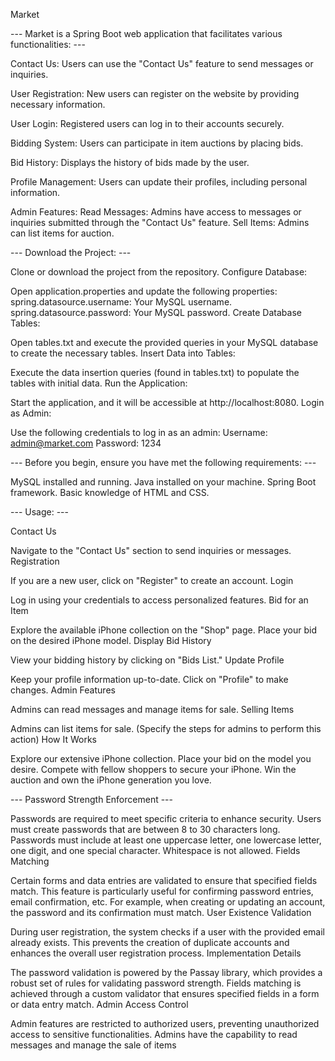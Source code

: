 Market

--- Market is a Spring Boot web application that facilitates various functionalities: ---

Contact Us: Users can use the "Contact Us" feature to send messages or inquiries.

User Registration: New users can register on the website by providing necessary information.

User Login: Registered users can log in to their accounts securely.

Bidding System: Users can participate in item auctions by placing bids.

Bid History: Displays the history of bids made by the user.

Profile Management: Users can update their profiles, including personal information.

Admin Features:
Read Messages:
Admins have access to messages or inquiries submitted through the "Contact Us" feature.
Sell Items:
Admins can list items for auction.


--- Download the Project: ---

Clone or download the project from the repository.
Configure Database:

Open application.properties and update the following properties:
spring.datasource.username: Your MySQL username.
spring.datasource.password: Your MySQL password.
Create Database Tables:

Open tables.txt and execute the provided queries in your MySQL database to create the necessary tables.
Insert Data into Tables:

Execute the data insertion queries (found in tables.txt) to populate the tables with initial data.
Run the Application:

Start the application, and it will be accessible at http://localhost:8080.
Login as Admin:

Use the following credentials to log in as an admin:
Username: admin@market.com
Password: 1234

--- Before you begin, ensure you have met the following requirements: ---

MySQL installed and running.
Java installed on your machine.
Spring Boot framework.
Basic knowledge of HTML and CSS.

--- Usage: ---

Contact Us

Navigate to the "Contact Us" section to send inquiries or messages.
Registration

If you are a new user, click on "Register" to create an account.
Login

Log in using your credentials to access personalized features.
Bid for an Item

Explore the available iPhone collection on the "Shop" page.
Place your bid on the desired iPhone model.
Display Bid History

View your bidding history by clicking on "Bids List."
Update Profile

Keep your profile information up-to-date. Click on "Profile" to make changes.
Admin Features

Admins can read messages and manage items for sale.
Selling Items

Admins can list items for sale. (Specify the steps for admins to perform this action)
How It Works

Explore our extensive iPhone collection.
Place your bid on the model you desire.
Compete with fellow shoppers to secure your iPhone.
Win the auction and own the iPhone generation you love.

--- Password Strength Enforcement ---

Passwords are required to meet specific criteria to enhance security.
Users must create passwords that are between 8 to 30 characters long.
Passwords must include at least one uppercase letter, one lowercase letter, one digit, and one special character.
Whitespace is not allowed.
Fields Matching

Certain forms and data entries are validated to ensure that specified fields match.
This feature is particularly useful for confirming password entries, email confirmation, etc.
For example, when creating or updating an account, the password and its confirmation must match.
User Existence Validation

During user registration, the system checks if a user with the provided email already exists.
This prevents the creation of duplicate accounts and enhances the overall user registration process.
Implementation Details

The password validation is powered by the Passay library, which provides a robust set of rules for validating password strength.
Fields matching is achieved through a custom validator that ensures specified fields in a form or data entry match.
Admin Access Control

Admin features are restricted to authorized users, preventing unauthorized access to sensitive functionalities.
Admins have the capability to read messages and manage the sale of items





